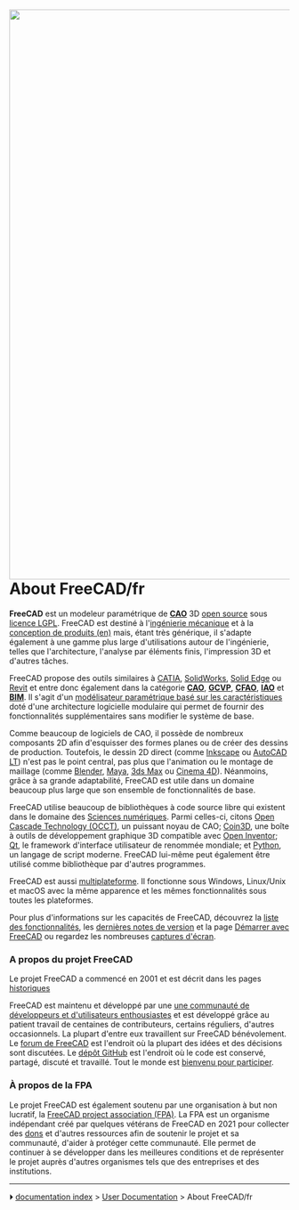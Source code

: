 # <img alt="" src=images/Freecad_default.jpg  style="width:1024px;"> About FreeCAD/fr

**FreeCAD** est un modeleur paramétrique de [**CAO**](https://fr.wikipedia.org/wiki/Conception_assist%C3%A9e_par_ordinateur) 3D [open source](https://fr.wikipedia.org/wiki/Open_source) sous [licence LGPL](License/fr.md). FreeCAD est destiné à l\'[ingénierie mécanique](https://fr.wikipedia.org/wiki/G%C3%A9nie_m%C3%A9canique) et à la [conception de produits (en)](http://en.wikipedia.org/wiki/Product_design) mais, étant très générique, il s\'adapte également à une gamme plus large d\'utilisations autour de l\'ingénierie, telles que l\'architecture, l\'analyse par éléments finis, l\'impression 3D et d\'autres tâches.

FreeCAD propose des outils similaires à [CATIA](https://fr.wikipedia.org/wiki/CATIA), [SolidWorks](https://fr.wikipedia.org/wiki/SolidWorks), [Solid Edge](https://fr.wikipedia.org/wiki/Solid_Edge) ou [Revit](https://fr.wikipedia.org/wiki/Revit) et entre donc également dans la catégorie [**CAO**](https://fr.wikipedia.org/wiki/Conception_assist%C3%A9e_par_ordinateur), [**GCVP**](https://fr.wikipedia.org/wiki/Gestion_du_cycle_de_vie_(produit)), [**CFAO**](https://fr.wikipedia.org/wiki/Conception_et_fabrication_assist%C3%A9es_par_ordinateur), [**IAO**](https://fr.wikipedia.org/wiki/Ing%C3%A9nierie_assist%C3%A9e_par_ordinateur) et [**BIM**](https://fr.wikipedia.org/wiki/Building_information_modeling). Il s\'agit d\'un [modélisateur paramétrique basé sur les caractéristiques](http://en.wikipedia.org/wiki/Parametric_feature_based_modeler) doté d\'une architecture logicielle modulaire qui permet de fournir des fonctionnalités supplémentaires sans modifier le système de base.

Comme beaucoup de logiciels de CAO, il possède de nombreux composants 2D afin d\'esquisser des formes planes ou de créer des dessins de production. Toutefois, le dessin 2D direct (comme [Inkscape](https://inkscape.org/) ou [AutoCAD LT](http://en.wikipedia.org/wiki/AutoCAD#AutoCAD_LT)) n\'est pas le point central, pas plus que l\'animation ou le montage de maillage (comme [Blender](https://www.blender.org/), [Maya](https://fr.wikipedia.org/wiki/Autodesk_Maya), [3ds Max](https://fr.wikipedia.org/wiki/Autodesk_3ds_Max) ou [Cinema 4D](https://fr.wikipedia.org/wiki/Cinema_4D)). Néanmoins, grâce à sa grande adaptabilité, FreeCAD est utile dans un domaine beaucoup plus large que son ensemble de fonctionnalités de base.

FreeCAD utilise beaucoup de bibliothèques à code source libre qui existent dans le domaine des [Sciences numériques](https://fr.wikipedia.org/wiki/Sciences_num%C3%A9riques). Parmi celles-ci, citons [Open Cascade Technology (OCCT)](http://www.OpenCascade.org/), un puissant noyau de CAO; [Coin3D](https://github.com/coin3d/coin/wiki), une boîte à outils de développement graphique 3D compatible avec [Open Inventor](http://en.wikipedia.org/wiki/Open_Inventor); [Qt](http://www.qt.io/), le framework d\'interface utilisateur de renommée mondiale; et [Python](http://www.python.org), un langage de script moderne. FreeCAD lui-même peut également être utilisé comme bibliothèque par d\'autres programmes.

FreeCAD est aussi [multiplateforme](http://fr.wikipedia.org/wiki/Multiplate-forme). Il fonctionne sous Windows, Linux/Unix et macOS avec la même apparence et les mêmes fonctionnalités sous toutes les plateformes.

Pour plus d\'informations sur les capacités de FreeCAD, découvrez la [liste des fonctionnalités](Feature_list/fr.md), les [dernières notes de version](Feature_list/fr#Notes_de_versions.md) et la page [Démarrer avec FreeCAD](Getting_started/fr.md) ou regardez les nombreuses [captures d\'écran](Screenshots/fr.md).



### A propos du projet FreeCAD 

Le projet FreeCAD a commencé en 2001 et est décrit dans les pages [historiques](history/fr.md)

FreeCAD est maintenu et développé par une [une communauté de développeurs et d\'utilisateurs enthousiastes](contributors/fr.md) et est développé grâce au patient travail de centaines de contributeurs, certains réguliers, d\'autres occasionnels. La plupart d\'entre eux travaillent sur FreeCAD bénévolement. Le [forum de FreeCAD](http://forum.freecad.org) est l\'endroit où la plupart des idées et des décisions sont discutées. Le [dépôt GitHub](https://github.com/FreeCAD/FreeCAD) est l\'endroit où le code est conservé, partagé, discuté et travaillé. Tout le monde est [bienvenu pour participer](Help_FreeCAD.md).



### À propos de la FPA 

Le projet FreeCAD est également soutenu par une organisation à but non lucratif, la [FreeCAD project association (FPA)](https://fpa.freecad.org). La FPA est un organisme indépendant créé par quelques vétérans de FreeCAD en 2021 pour collecter des [dons](donate/fr.md) et d\'autres ressources afin de soutenir le projet et sa communauté, d\'aider à protéger cette communauté. Elle permet de continuer à se développer dans les meilleures conditions et de représenter le projet auprès d\'autres organismes tels que des entreprises et des institutions.



---
⏵ [documentation index](../README.md) > [User Documentation](Category_User%20Documentation.md) > About FreeCAD/fr
